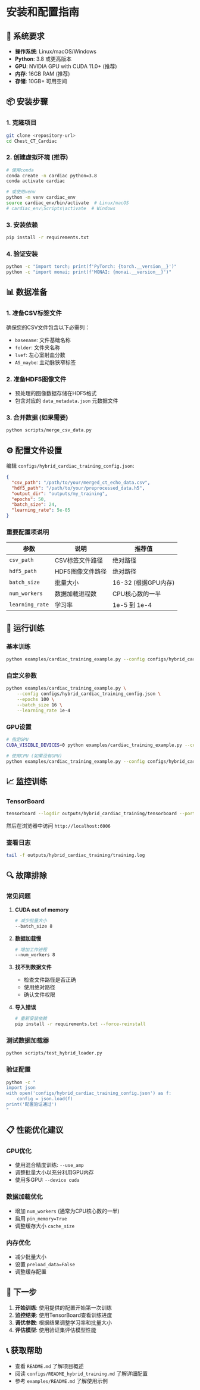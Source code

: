 # 安装和配置指南

## 🔧 系统要求

- **操作系统**: Linux/macOS/Windows
- **Python**: 3.8 或更高版本
- **GPU**: NVIDIA GPU with CUDA 11.0+ (推荐)
- **内存**: 16GB RAM (推荐)
- **存储**: 10GB+ 可用空间

## 📦 安装步骤

### 1. 克隆项目
```bash
git clone <repository-url>
cd Chest_CT_Cardiac
```

### 2. 创建虚拟环境 (推荐)
```bash
# 使用conda
conda create -n cardiac python=3.8
conda activate cardiac

# 或使用venv
python -m venv cardiac_env
source cardiac_env/bin/activate  # Linux/macOS
# cardiac_env\Scripts\activate  # Windows
```

### 3. 安装依赖
```bash
pip install -r requirements.txt
```

### 4. 验证安装
```bash
python -c "import torch; print(f'PyTorch: {torch.__version__}')"
python -c "import monai; print(f'MONAI: {monai.__version__}')"
```

## 📊 数据准备

### 1. 准备CSV标签文件
确保您的CSV文件包含以下必需列：
- `basename`: 文件基础名称
- `folder`: 文件夹名称
- `lvef`: 左心室射血分数
- `AS_maybe`: 主动脉狭窄标签

### 2. 准备HDF5图像文件
- 预处理的图像数据存储在HDF5格式
- 包含对应的 `data_metadata.json` 元数据文件

### 3. 合并数据 (如果需要)
```bash
python scripts/merge_csv_data.py
```

## ⚙️ 配置文件设置

编辑 `configs/hybrid_cardiac_training_config.json`:

```json
{
  "csv_path": "/path/to/your/merged_ct_echo_data.csv",
  "hdf5_path": "/path/to/your/preprocessed_data.h5",
  "output_dir": "outputs/my_training",
  "epochs": 50,
  "batch_size": 24,
  "learning_rate": 5e-05
}
```

### 重要配置项说明

| 参数 | 说明 | 推荐值 |
|------|------|--------|
| `csv_path` | CSV标签文件路径 | 绝对路径 |
| `hdf5_path` | HDF5图像文件路径 | 绝对路径 |
| `batch_size` | 批量大小 | 16-32 (根据GPU内存) |
| `num_workers` | 数据加载进程数 | CPU核心数的一半 |
| `learning_rate` | 学习率 | 1e-5 到 1e-4 |

## 🚀 运行训练

### 基本训练
```bash
python examples/cardiac_training_example.py --config configs/hybrid_cardiac_training_config.json
```

### 自定义参数
```bash
python examples/cardiac_training_example.py \
    --config configs/hybrid_cardiac_training_config.json \
    --epochs 100 \
    --batch_size 16 \
    --learning_rate 1e-4
```

### GPU设置
```bash
# 指定GPU
CUDA_VISIBLE_DEVICES=0 python examples/cardiac_training_example.py --config configs/hybrid_cardiac_training_config.json

# 使用CPU (如果没有GPU)
python examples/cardiac_training_example.py --config configs/hybrid_cardiac_training_config.json --device cpu
```

## 📈 监控训练

### TensorBoard
```bash
tensorboard --logdir outputs/hybrid_cardiac_training/tensorboard --port 6006
```
然后在浏览器中访问 `http://localhost:6006`

### 查看日志
```bash
tail -f outputs/hybrid_cardiac_training/training.log
```

## 🔍 故障排除

### 常见问题

1. **CUDA out of memory**
   ```bash
   # 减少批量大小
   --batch_size 8
   ```

2. **数据加载慢**
   ```bash
   # 增加工作进程
   --num_workers 8
   ```

3. **找不到数据文件**
   - 检查文件路径是否正确
   - 使用绝对路径
   - 确认文件权限

4. **导入错误**
   ```bash
   # 重新安装依赖
   pip install -r requirements.txt --force-reinstall
   ```

### 测试数据加载器
```bash
python scripts/test_hybrid_loader.py
```

### 验证配置
```bash
python -c "
import json
with open('configs/hybrid_cardiac_training_config.json') as f:
    config = json.load(f)
print('配置验证通过')
"
```

## 📋 性能优化建议

### GPU优化
- 使用混合精度训练: `--use_amp`
- 调整批量大小以充分利用GPU内存
- 使用多GPU: `--device cuda`

### 数据加载优化
- 增加 `num_workers` (通常为CPU核心数的一半)
- 启用 `pin_memory=True`
- 调整缓存大小 `cache_size`

### 内存优化
- 减少批量大小
- 设置 `preload_data=False`
- 调整缓存配置

## 🎯 下一步

1. **开始训练**: 使用提供的配置开始第一次训练
2. **监控结果**: 使用TensorBoard查看训练进度
3. **调优参数**: 根据结果调整学习率和批量大小
4. **评估模型**: 使用验证集评估模型性能

## 📞 获取帮助

- 查看 `README.md` 了解项目概述
- 阅读 `configs/README_hybrid_training.md` 了解详细配置
- 参考 `examples/README.md` 了解使用示例 